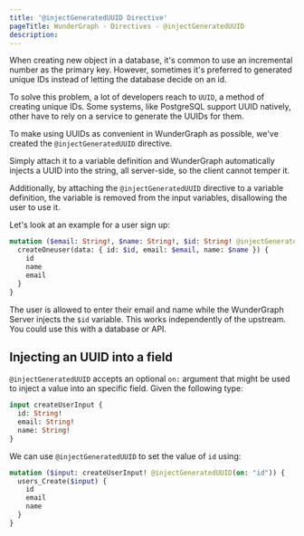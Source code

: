 ```yaml
---
title: '@injectGeneratedUUID Directive'
pageTitle: WunderGraph - Directives - @injectGeneratedUUID
description:
---
```


When creating new object in a database, it's common to use an incremental number as the primary key.
However, sometimes it's preferred to generated unique IDs instead of letting the database decide on an id.

To solve this problem,
a lot of developers reach to `UUID`, a method of creating unique IDs.
Some systems, like PostgreSQL support UUID natively,
other have to rely on a service to generate the UUIDs for them.

To make using UUIDs as convenient in WunderGraph as possible,
we've created the `@injectGeneratedUUID` directive.

Simply attach it to a variable definition and WunderGraph automatically injects a UUID into the string,
all server-side, so the client cannot temper it.

Additionally, by attaching the `@injectGeneratedUUID` directive to a variable definition,
the variable is removed from the input variables,
disallowing the user to use it.

Let's look at an example for a user sign up:

```graphql
mutation ($email: String!, $name: String!, $id: String! @injectGeneratedUUID) {
  createOneuser(data: { id: $id, email: $email, name: $name }) {
    id
    name
    email
  }
}
```

The user is allowed to enter their email and name while the WunderGraph Server injects the `$id` variable.
This works independently of the upstream.
You could use this with a database or API.

## Injecting an UUID into a field

`@injectGeneratedUUID` accepts an optional `on:` argument that might be used to inject a value into an
specific field. Given the following type:

```graphql
input createUserInput {
  id: String!
  email: String!
  name: String!
}
```

We can use `@injectGeneratedUUID` to set the value of `id` using:

```graphql
mutation ($input: createUserInput! @injectGeneratedUUID(on: "id")) {
  users_Create($input) {
    id
    email
    name
  }
}
```
